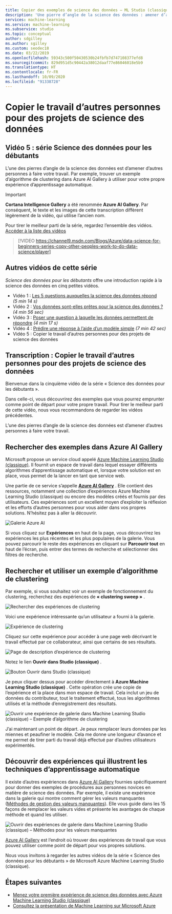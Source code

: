 ```yaml
---
title: Copier des exemples de science des données – ML Studio (classique) – Azure
description: 'Une pierre d’angle de la science des données : amener d’autres personnes à faire votre travail. Obtenez des exemples d’apprentissage automatique à partir d’Azure AI Gallery.'
services: machine-learning
ms.service: machine-learning
ms.subservice: studio
ms.topic: conceptual
author: sdgilley
ms.author: sgilley
ms.custom: seodec18
ms.date: 03/22/2019
ms.openlocfilehash: 59343c500f50430530b24fbfb7d747108377efd8
ms.sourcegitcommit: 829d951d5c90442a38012daaf77e86046018e5b9
ms.translationtype: HT
ms.contentlocale: fr-FR
ms.lasthandoff: 10/09/2020
ms.locfileid: "91338728"
---
```

# <a name="copy-other-peoples-work-to-do-data-science"></a>Copier le travail d’autres personnes pour des projets de science des données
## <a name="video-5-data-science-for-beginners-series"></a>Vidéo 5 : série Science des données pour les débutants
L’une des pierres d’angle de la science des données est d’amener d’autres personnes à faire votre travail. Par exemple, trouver un exemple d’algorithme de clustering dans Azure AI Gallery à utiliser pour votre propre expérience d’apprentissage automatique.

> [!IMPORTANT]
> **Cortana Intelligence Gallery** a été renommée **Azure AI Gallery**. Par conséquent, le texte et les images de cette transcription diffèrent légèrement de la vidéo, qui utilise l’ancien nom.
>

Pour tirer le meilleur parti de la série, regardez l’ensemble des vidéos. [Accéder à la liste des vidéos](#other-videos-in-this-series)
<br>

> [!VIDEO https://channel9.msdn.com/Blogs/Azure/data-science-for-beginners-series-copy-other-peoples-work-to-do-data-science/player]
>
>

## <a name="other-videos-in-this-series"></a>Autres vidéos de cette série
*Science des données pour les débutants* offre une introduction rapide à la science des données en cinq petites vidéos.

* Vidéo 1 : [Les 5 questions auxquelles la science des données répond](data-science-for-beginners-the-5-questions-data-science-answers.md) *(5 min 14 s)*
* Vidéo 2 : [Vos données sont-elles prêtes pour la science des données ?](data-science-for-beginners-is-your-data-ready-for-data-science.md) *(4 min 56 sec)*
* Vidéo 3 : [Poser une question à laquelle les données permettent de répondre](data-science-for-beginners-ask-a-question-you-can-answer-with-data.md) *(4 min 17 s)*
* Vidéo 4 : [Prédire une réponse à l’aide d’un modèle simple](data-science-for-beginners-predict-an-answer-with-a-simple-model.md) *(7 min 42 sec)*
* Vidéo 5 : Copier le travail d’autres personnes pour des projets de science des données

## <a name="transcript-copy-other-peoples-work-to-do-data-science"></a>Transcription : Copier le travail d’autres personnes pour des projets de science des données
Bienvenue dans la cinquième vidéo de la série « Science des données pour les débutants ».

Dans celle-ci, vous découvrirez des exemples que vous pourrez emprunter comme point de départ pour votre propre travail. Pour tirer le meilleur parti de cette vidéo, nous vous recommandons de regarder les vidéos précédentes.

L’une des pierres d’angle de la science des données est d’amener d’autres personnes à faire votre travail.

## <a name="find-examples-in-the-azure-ai-gallery"></a>Rechercher des exemples dans Azure AI Gallery

Microsoft propose un service cloud appelé [Azure Machine Learning Studio (classique)](https://azure.microsoft.com/services/machine-learning-studio/). Il fournit un espace de travail dans lequel essayer différents algorithmes d’apprentissage automatique et, lorsque votre solution est en place, vous permet de la lancer en tant que service web.

Une partie de ce service s’appelle **[Azure AI Gallery](https://gallery.azure.ai/)** . Elle contient des ressources, notamment une collection d’expériences Azure Machine Learning Studio (classique) ou encore des modèles créés et fournis par des utilisateurs. Ces expériences sont un excellent moyen d’exploiter la réflexion et les efforts d’autres personnes pour vous aider dans vos propres solutions. N’hésitez pas à aller la découvrir.

![Galerie Azure AI](./media/data-science-for-beginners-copy-other-peoples-work-to-do-data-science/azure-ai-gallery.png)

Si vous cliquez sur **Expériences** en haut de la page, vous découvrirez les expériences les plus récentes et les plus populaires de la galerie. Vous pouvez parcourir le reste des expériences en cliquant sur **Parcourir tout** en haut de l’écran, puis entrer des termes de recherche et sélectionner des filtres de recherche.

## <a name="find-and-use-a-clustering-algorithm-example"></a>Rechercher et utiliser un exemple d’algorithme de clustering
Par exemple, si vous souhaitez voir un exemple de fonctionnement du clustering, recherchez des expériences de **« clustering sweep »** .

![Rechercher des expériences de clustering](./media/data-science-for-beginners-copy-other-peoples-work-to-do-data-science/search-for-clustering-experiments.png)

Voici une expérience intéressante qu’un utilisateur a fourni à la galerie.

![Expérience de clustering](./media/data-science-for-beginners-copy-other-peoples-work-to-do-data-science/clustering-experiment.png)

Cliquez sur cette expérience pour accéder à une page web décrivant le travail effectué par ce collaborateur, ainsi que certains de ses résultats.

![Page de description d’expérience de clustering](./media/data-science-for-beginners-copy-other-peoples-work-to-do-data-science/clustering-experiment-description-page.png)

Notez le lien **Ouvrir dans Studio (classique)** .

![Bouton Ouvrir dans Studio (classique)](./media/data-science-for-beginners-copy-other-peoples-work-to-do-data-science/open-in-studio.png)

Je peux cliquer dessus pour accéder directement à **Azure Machine Learning Studio (classique)** . Cette opération crée une copie de l’expérience et la place dans mon espace de travail. Cela inclut un jeu de données du contributeur, tout le traitement effectué, tous les algorithmes utilisés et la méthode d’enregistrement des résultats.

![Ouvrir une expérience de galerie dans Machine Learning Studio (classique) – Exemple d’algorithme de clustering](./media/data-science-for-beginners-copy-other-peoples-work-to-do-data-science/cluster-experiment-open-in-studio.png)

J’ai maintenant un point de départ. Je peux remplacer leurs données par les miennes et peaufiner le modèle. Cela me donne une longueur d’avance et me permet de tirer parti du travail déjà effectué par d’autres utilisateurs expérimentés.

## <a name="find-experiments-that-demonstrate-machine-learning-techniques"></a>Découvrir des expériences qui illustrent les techniques d’apprentissage automatique
Il existe d’autres expériences dans [Azure AI Gallery](https://gallery.azure.ai) fournies spécifiquement pour donner des exemples de procédures aux personnes novices en matière de science des données. Par exemple, il existe une expérience dans la galerie qui montre comment gérer les valeurs manquantes ([Méthodes de gestion des valeurs manquantes](https://gallery.azure.ai/Experiment/Methods-for-handling-missing-values-1)). Elle vous guide dans les 15 façons de remplacer les valeurs vides et présente les avantages de chaque méthode et quand les utiliser.

![Ouvrir des expériences de galerie dans Machine Learning Studio (classique) – Méthodes pour les valeurs manquantes](./media/data-science-for-beginners-copy-other-peoples-work-to-do-data-science/experiment-methods-for-handling-missing-values.png)

[Azure AI Gallery](https://gallery.azure.ai) est l’endroit où trouver des expériences de travail que vous pouvez utiliser comme point de départ pour vos propres solutions.

Nous vous invitons à regarder les autres vidéos de la série « Science des données pour les débutants » de Microsoft Azure Machine Learning Studio (classique).

## <a name="next-steps"></a>Étapes suivantes
* [Menez votre première expérience de science des données avec Azure Machine Learning Studio (classique)](create-experiment.md)
* [Consultez la présentation de Machine Learning sur Microsoft Azure](/azure/machine-learning/overview-what-is-azure-ml)
